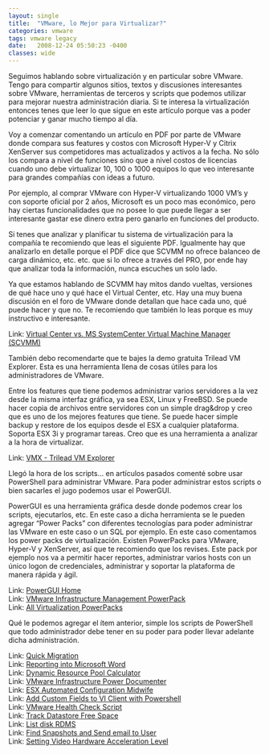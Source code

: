 ```yaml
---
layout: single
title:  "VMware, lo Mejor para Virtualizar?"
categories: vmware 
tags: vmware legacy
date:   2008-12-24 05:50:23 -0400
classes: wide
---
```

Seguimos hablando sobre virtualización y en particular sobre VMware. Tengo para compartir algunos sitios, textos y discusiones interesantes sobre VMware, herramientas de terceros y scripts que podemos utilizar para mejorar nuestra administración diaria. Si te interesa la virtualización entonces tenes que leer lo que sigue en este artículo porque vas a poder potenciar y ganar mucho tiempo al día.  
  
Voy a comenzar comentando un artículo en PDF por parte de VMware donde compara sus features y costos con Microsoft Hyper-V y Citrix XenServer sus competidores mas actualizados y activos a la fecha. No sólo los compara a nivel de funciones sino que a nivel costos de licencias cuando uno debe virtualizar 10, 100 o 1000 equipos lo que veo interesante para grandes compañías con ideas a futuro.  
  
Por ejemplo, al comprar VMware con Hyper-V virtualizando 1000 VM’s y con soporte oficial por 2 años, Microsoft es un poco mas económico, pero hay ciertas funcionalidades que no posee lo que puede llegar a ser interesante gastar ese dinero extra pero ganarlo en funciones del producto.  
  
Si tenes que analizar y planificar tu sistema de virtualización para la compañía te recomiendo que leas el siguiente PDF. Igualmente hay que analizarlo en detalle porque el PDF dice que SCVMM no ofrece balanceo de carga dinámico, etc. etc. que si lo ofrece a través del PRO, por ende hay que analizar toda la información, nunca escuches un solo lado.   
  
Ya que estamos hablando de SCVMM hay mitos dando vueltas, versiones de qué hace uno y qué hace el Virtual Center, etc. Hay una muy buena discusión en el foro de VMware donde detallan que hace cada uno, qué puede hacer y que no. Te recomiendo que también lo leas porque es muy instructivo e interesante.  
  
Link:  [Virtual Center vs. MS SystemCenter Virtual Machine Manager (SCVMM)](http://communities.vmware.com/message/1091646)  
  
También debo recomendarte que te bajes la demo gratuita Trilead VM Explorer. Esta es una herramienta llena de cosas útiles para los administradores de VMware.  
  
Entre los features que tiene podemos administrar varios servidores a la vez desde la misma interfaz gráfica, ya sea ESX, Linux y FreeBSD. Se puede hacer copia de archivos entre servidores con un simple drag&drop y creo que es uno de los mejores features que tiene. Se puede hacer simple backup y restore de los equipos desde el ESX a cualquier plataforma. Soporta ESX 3i y programar tareas. Creo que es una herramienta a analizar a la hora de virtualizar.  
  
Link:  [VMX - Trilead VM Explorer](http://www.trilead.com/Products/VM_Explorer/)  
  
Llegó la hora de los scripts… en artículos pasados comenté sobre usar PowerShell para administrar VMware. Para poder administrar estos scripts o bien sacarles el jugo podemos usar el PowerGUI.  
  
PowerGUI es una herramienta gráfica desde donde podemos crear los scripts, ejecutarlos, etc. En este caso a dicha herramienta se le pueden agregar “Power Packs” con diferentes tecnologías para poder administrar las VMware en este caso o un SQL por ejemplo. En este caso comentamos los power packs de virtualización. Existen PowerPacks para VMware, Hyper-V y XenServer, así que te recomiendo que los revises. Este pack por ejemplo nos va a permitir hacer reportes, administrar varios hosts con un único logon de credenciales, administrar y soportar la plataforma de manera rápida y ágil.  
  
Link:  [PowerGUI Home](http://www.powergui.org/index.jspa)  
Link:  [VMware Infrastructure Management PowerPack](http://www.powergui.org/entry.jspa?categoryID=290&externalID=1802)  
Link:  [All Virtualization PowerPacks](http://www.powergui.org/kbcategory.jspa?categoryID=290)  
  
Qué le podemos agregar el ítem anterior, simple los scripts de PowerShell que todo administrador debe tener en su poder para poder llevar adelante dicha administración.  
  
Link:  [Quick Migration](http://mikedatl.typepad.com/mikedvirtualization/2008/10/quick-migration.html)  
Link:  [Reporting into Microsoft Word](http://communities.vmware.com/docs/DOC-7070)  
Link:  [Dynamic Resource Pool Calculator](http://communities.vmware.com/docs/DOC-6970)  
Link:  [VMware Infrastructure Power Documenter](http://communities.vmware.com/docs/DOC-7473)  
Link:  [ESX Automated Configuration Midwife](http://communities.vmware.com/docs/DOC-7511)  
Link:  [Add Custom Fields to VI Client with Powershell](http://www.peetersonline.nl/index.php/vmware/add-custom-fields-to-vi-client-with-powershell-samples/)  
Link:  [VMware Health Check Script](http://communities.vmware.com/docs/DOC-7430)  
Link:  [Track Datastore Free Space](http://www.peetersonline.nl/index.php/vmware/track-datastore-free-space/)  
Link:  [List disk RDMS](http://communities.vmware.com/message/1063909)  
Link:  [Find Snapshots and Send email to User](http://communities.vmware.com/docs/DOC-6980)  
Link:  [Setting Video Hardware Acceleration Level](http://www.peetersonline.nl/index.php/vmware/setting-video-hardware-acceleration-level/)